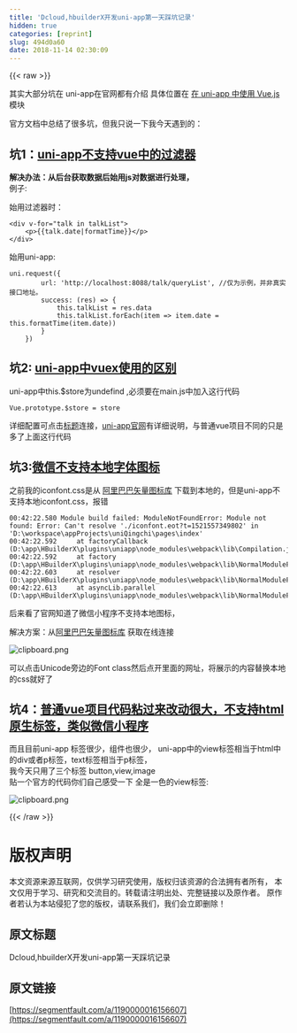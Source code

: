 ```yaml
---
title: 'Dcloud,hbuilderX开发uni-app第一天踩坑记录'
hidden: true
categories: [reprint]
slug: 494d0a60
date: 2018-11-14 02:30:09
---
```


{{< raw >}}
<p>&#x5176;&#x5B9E;&#x5927;&#x90E8;&#x5206;&#x5751;&#x5728; uni-app&#x5728;&#x5B98;&#x7F51;&#x90FD;&#x6709;&#x4ECB;&#x7ECD; &#x5177;&#x4F53;&#x4F4D;&#x7F6E;&#x5728; <a href="http://uniapp.dcloud.io/use" rel="nofollow noreferrer">&#x5728; uni-app &#x4E2D;&#x4F7F;&#x7528; Vue.js</a> &#x6A21;&#x5757;</p><p>&#x5B98;&#x65B9;&#x6587;&#x6863;&#x4E2D;&#x603B;&#x7ED3;&#x4E86;&#x5F88;&#x591A;&#x5751;&#xFF0C;&#x4F46;&#x6211;&#x53EA;&#x8BF4;&#x4E00;&#x4E0B;&#x6211;&#x4ECA;&#x5929;&#x9047;&#x5230;&#x7684;&#xFF1A;</p><h2><strong>&#x5751;1&#xFF1A;<a href="http://uniapp.dcloud.io/use?id=%E4%B8%8D%E6%94%AF%E6%8C%81%E8%BF%87%E6%BB%A4%E5%99%A8" rel="nofollow noreferrer">uni-app&#x4E0D;&#x652F;&#x6301;vue&#x4E2D;&#x7684;&#x8FC7;&#x6EE4;&#x5668;</a></strong></h2><p><strong>&#x89E3;&#x51B3;&#x529E;&#x6CD5;&#xFF1A;&#x4ECE;&#x540E;&#x53F0;&#x83B7;&#x53D6;&#x6570;&#x636E;&#x540E;&#x59CB;&#x7528;js&#x5BF9;&#x6570;&#x636E;&#x8FDB;&#x884C;&#x5904;&#x7406;&#xFF0C;</strong><br>&#x4F8B;&#x5B50;:</p><p>&#x59CB;&#x7528;&#x8FC7;&#x6EE4;&#x5668;&#x65F6;&#xFF1A;</p><pre><code>&lt;div v-for=&quot;talk in talkList&quot;&gt;
    &lt;p&gt;{{talk.date|formatTime}}&lt;/p&gt;
&lt;/div&gt;</code></pre><p>&#x59CB;&#x7528;uni-app:</p><pre><code>uni.request({
        url: &apos;http://localhost:8088/talk/queryList&apos;, //&#x4EC5;&#x4E3A;&#x793A;&#x4F8B;&#xFF0C;&#x5E76;&#x975E;&#x771F;&#x5B9E;&#x63A5;&#x53E3;&#x5730;&#x5740;&#x3002;
        success: (res) =&gt; {
            this.talkList = res.data
            this.talkList.forEach(item =&gt; item.date = this.formatTime(item.date))
        }
    })
</code></pre><h2><strong>&#x5751;2: <a href="http://uniapp.dcloud.io/use?id=%E5%B8%B8%E8%A7%81%E9%97%AE%E9%A2%98" rel="nofollow noreferrer">uni-app&#x4E2D;vuex&#x4F7F;&#x7528;&#x7684;&#x533A;&#x522B;</a></strong></h2><p>uni-app&#x4E2D;this.$store&#x4E3A;undefind ,&#x5FC5;&#x987B;&#x8981;&#x5728;main.js&#x4E2D;&#x52A0;&#x5165;&#x8FD9;&#x884C;&#x4EE3;&#x7801;</p><pre><code>Vue.prototype.$store = store
</code></pre><p>&#x8BE6;&#x7EC6;&#x914D;&#x7F6E;&#x53EF;&#x70B9;&#x51FB;<a href="http://uniapp.dcloud.io/use?id=%E5%B8%B8%E8%A7%81%E9%97%AE%E9%A2%98" rel="nofollow noreferrer">&#x6807;&#x9898;</a>&#x8FDE;&#x63A5;&#xFF0C;<a href="http://uniapp.dcloud.io/use?id=%E5%B8%B8%E8%A7%81%E9%97%AE%E9%A2%98" rel="nofollow noreferrer">uni-app&#x5B98;&#x7F51;</a>&#x6709;&#x8BE6;&#x7EC6;&#x8BF4;&#x660E;&#xFF0C;&#x4E0E;&#x666E;&#x901A;vue&#x9879;&#x76EE;&#x4E0D;&#x540C;&#x7684;&#x53EA;&#x662F;&#x591A;&#x4E86;&#x4E0A;&#x9762;&#x8FD9;&#x884C;&#x4EE3;&#x7801;</p><h2><strong>&#x5751;3:<a href="http://uniapp.dcloud.io/matter" rel="nofollow noreferrer">&#x5FAE;&#x4FE1;&#x4E0D;&#x652F;&#x6301;&#x672C;&#x5730;&#x5B57;&#x4F53;&#x56FE;&#x6807;</a></strong></h2><p>&#x4E4B;&#x524D;&#x6211;&#x7684;iconfont.css&#x662F;&#x4ECE; <a href="http://www.iconfont.cn/" rel="nofollow noreferrer">&#x963F;&#x91CC;&#x5DF4;&#x5DF4;&#x77E2;&#x91CF;&#x56FE;&#x6807;&#x5E93;</a> &#x4E0B;&#x8F7D;&#x5230;&#x672C;&#x5730;&#x7684;&#xFF0C;&#x4F46;&#x662F;uni-app&#x4E0D;&#x652F;&#x6301;&#x672C;&#x5730;iconfont.css&#xFF0C;&#x62A5;&#x9519;</p><pre><code>00:42:22.580 Module build failed: ModuleNotFoundError: Module not found: Error: Can&apos;t resolve &apos;./iconfont.eot?t=1521557349802&apos; in &apos;D:\workspace\appProjects\uniQingchi\pages\index&apos;
00:42:22.592     at factoryCallback (D:\app\HBuilderX\plugins\uniapp\node_modules\webpack\lib\Compilation.js:264:39)
00:42:22.592     at factory (D:\app\HBuilderX\plugins\uniapp\node_modules\webpack\lib\NormalModuleFactory.js:247:20)
00:42:22.603     at resolver (D:\app\HBuilderX\plugins\uniapp\node_modules\webpack\lib\NormalModuleFactory.js:65:21)
00:42:22.613     at asyncLib.parallel (D:\app\HBuilderX\plugins\uniapp\node_modules\webpack\lib\NormalModuleFactory.js:138:21)
</code></pre><p>&#x540E;&#x6765;&#x770B;&#x4E86;&#x5B98;&#x7F51;&#x77E5;&#x9053;&#x4E86;&#x5FAE;&#x4FE1;&#x5C0F;&#x7A0B;&#x5E8F;&#x4E0D;&#x652F;&#x6301;&#x672C;&#x5730;&#x56FE;&#x6807;&#xFF0C;</p><p>&#x89E3;&#x51B3;&#x65B9;&#x6848;&#xFF1A;&#x4ECE;<a href="http://www.iconfont.cn/" rel="nofollow noreferrer">&#x963F;&#x91CC;&#x5DF4;&#x5DF4;&#x77E2;&#x91CF;&#x56FE;&#x6807;&#x5E93;</a> &#x83B7;&#x53D6;&#x5728;&#x7EBF;&#x8FDE;&#x63A5;</p><p><span class="img-wrap"><img data-src="/img/bVbfXdF?w=2153&amp;h=897" src="https://static.alili.tech/img/bVbfXdF?w=2153&amp;h=897" alt="clipboard.png" title="clipboard.png"></span></p><p>&#x53EF;&#x4EE5;&#x70B9;&#x51FB;Unicode&#x65C1;&#x8FB9;&#x7684;Font class&#x7136;&#x540E;&#x70B9;&#x5F00;&#x91CC;&#x9762;&#x7684;&#x7F51;&#x5740;&#xFF0C;&#x5C06;&#x5C55;&#x793A;&#x7684;&#x5185;&#x5BB9;&#x66FF;&#x6362;&#x672C;&#x5730;&#x7684;css&#x5C31;&#x597D;&#x4E86;</p><h2>&#x5751;4&#xFF1A;<a href="http://uniapp.dcloud.io/matter" rel="nofollow noreferrer">&#x666E;&#x901A;vue&#x9879;&#x76EE;&#x4EE3;&#x7801;&#x7C98;&#x8FC7;&#x6765;&#x6539;&#x52A8;&#x5F88;&#x5927;&#xFF0C;&#x4E0D;&#x652F;&#x6301;html&#x539F;&#x751F;&#x6807;&#x7B7E;&#xFF0C;&#x7C7B;&#x4F3C;&#x5FAE;&#x4FE1;&#x5C0F;&#x7A0B;&#x5E8F;</a></h2><p>&#x800C;&#x4E14;&#x76EE;&#x524D;uni-app &#x6807;&#x7B7E;&#x5F88;&#x5C11;&#xFF0C;&#x7EC4;&#x4EF6;&#x4E5F;&#x5F88;&#x5C11;&#xFF0C; uni-app&#x4E2D;&#x7684;view&#x6807;&#x7B7E;&#x76F8;&#x5F53;&#x4E8E;html&#x4E2D;&#x7684;div&#x6216;&#x8005;p&#x6807;&#x7B7E;&#xFF0C;text&#x6807;&#x7B7E;&#x76F8;&#x5F53;&#x4E8E;p&#x6807;&#x7B7E;&#xFF0C;<br>&#x6211;&#x4ECA;&#x5929;&#x53EA;&#x7528;&#x4E86;&#x4E09;&#x4E2A;&#x6807;&#x7B7E; button,view,image<br>&#x8D34;&#x4E00;&#x4E2A;&#x5B98;&#x65B9;&#x7684;&#x4EE3;&#x7801;&#x4F60;&#x4EEC;&#x81EA;&#x5DF1;&#x611F;&#x53D7;&#x4E00;&#x4E0B; &#x5168;&#x662F;&#x4E00;&#x8272;&#x7684;view&#x6807;&#x7B7E;:</p><p><span class="img-wrap"><img data-src="/img/bVbfXeu?w=2058&amp;h=1193" src="https://static.alili.tech/img/bVbfXeu?w=2058&amp;h=1193" alt="clipboard.png" title="clipboard.png"></span></p>
{{< /raw >}}

# 版权声明
本文资源来源互联网，仅供学习研究使用，版权归该资源的合法拥有者所有，
本文仅用于学习、研究和交流目的。转载请注明出处、完整链接以及原作者。
原作者若认为本站侵犯了您的版权，请联系我们，我们会立即删除！

## 原文标题
Dcloud,hbuilderX开发uni-app第一天踩坑记录

## 原文链接
[https://segmentfault.com/a/1190000016156607](https://segmentfault.com/a/1190000016156607)

